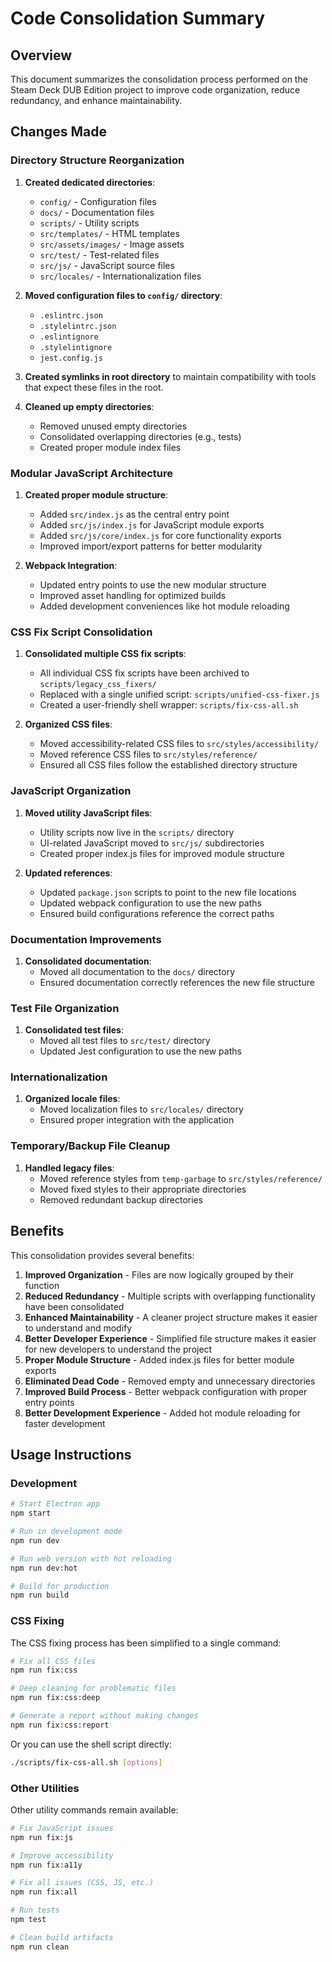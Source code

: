 # Code Consolidation Summary

## Overview

This document summarizes the consolidation process performed on the Steam Deck DUB Edition project to improve code organization, reduce redundancy, and enhance maintainability.

## Changes Made

### Directory Structure Reorganization

1. **Created dedicated directories**:
   - `config/` - Configuration files
   - `docs/` - Documentation files
   - `scripts/` - Utility scripts
   - `src/templates/` - HTML templates
   - `src/assets/images/` - Image assets
   - `src/test/` - Test-related files
   - `src/js/` - JavaScript source files
   - `src/locales/` - Internationalization files

2. **Moved configuration files to `config/` directory**:
   - `.eslintrc.json`
   - `.stylelintrc.json`
   - `.eslintignore`
   - `.stylelintignore`
   - `jest.config.js`

3. **Created symlinks in root directory** to maintain compatibility with tools that expect these files in the root.

4. **Cleaned up empty directories**:
   - Removed unused empty directories
   - Consolidated overlapping directories (e.g., tests)
   - Created proper module index files

### Modular JavaScript Architecture

1. **Created proper module structure**:
   - Added `src/index.js` as the central entry point
   - Added `src/js/index.js` for JavaScript module exports
   - Added `src/js/core/index.js` for core functionality exports
   - Improved import/export patterns for better modularity

2. **Webpack Integration**:
   - Updated entry points to use the new modular structure
   - Improved asset handling for optimized builds
   - Added development conveniences like hot module reloading

### CSS Fix Script Consolidation

1. **Consolidated multiple CSS fix scripts**:
   - All individual CSS fix scripts have been archived to `scripts/legacy_css_fixers/`
   - Replaced with a single unified script: `scripts/unified-css-fixer.js`
   - Created a user-friendly shell wrapper: `scripts/fix-css-all.sh`

2. **Organized CSS files**:
   - Moved accessibility-related CSS files to `src/styles/accessibility/`
   - Moved reference CSS files to `src/styles/reference/`
   - Ensured all CSS files follow the established directory structure

### JavaScript Organization

1. **Moved utility JavaScript files**:
   - Utility scripts now live in the `scripts/` directory
   - UI-related JavaScript moved to `src/js/` subdirectories
   - Created proper index.js files for improved module structure

2. **Updated references**:
   - Updated `package.json` scripts to point to the new file locations
   - Updated webpack configuration to use the new paths
   - Ensured build configurations reference the correct paths

### Documentation Improvements

1. **Consolidated documentation**:
   - Moved all documentation to the `docs/` directory
   - Ensured documentation correctly references the new file structure

### Test File Organization

1. **Consolidated test files**:
   - Moved all test files to `src/test/` directory
   - Updated Jest configuration to use the new paths

### Internationalization

1. **Organized locale files**:
   - Moved localization files to `src/locales/` directory
   - Ensured proper integration with the application

### Temporary/Backup File Cleanup

1. **Handled legacy files**:
   - Moved reference styles from `temp-garbage` to `src/styles/reference/`
   - Moved fixed styles to their appropriate directories
   - Removed redundant backup directories

## Benefits

This consolidation provides several benefits:

1. **Improved Organization** - Files are now logically grouped by their function
2. **Reduced Redundancy** - Multiple scripts with overlapping functionality have been consolidated
3. **Enhanced Maintainability** - A cleaner project structure makes it easier to understand and modify
4. **Better Developer Experience** - Simplified file structure makes it easier for new developers to understand the project
5. **Proper Module Structure** - Added index.js files for better module exports
6. **Eliminated Dead Code** - Removed empty and unnecessary directories
7. **Improved Build Process** - Better webpack configuration with proper entry points
8. **Better Development Experience** - Added hot module reloading for faster development

## Usage Instructions

### Development

```bash
# Start Electron app
npm start

# Run in development mode
npm run dev

# Run web version with hot reloading
npm run dev:hot

# Build for production
npm run build
```

### CSS Fixing

The CSS fixing process has been simplified to a single command:

```bash
# Fix all CSS files
npm run fix:css

# Deep cleaning for problematic files
npm run fix:css:deep

# Generate a report without making changes
npm run fix:css:report
```

Or you can use the shell script directly:

```bash
./scripts/fix-css-all.sh [options]
```

### Other Utilities

Other utility commands remain available:

```bash
# Fix JavaScript issues
npm run fix:js

# Improve accessibility
npm run fix:a11y

# Fix all issues (CSS, JS, etc.)
npm run fix:all

# Run tests
npm test

# Clean build artifacts
npm run clean
``` 